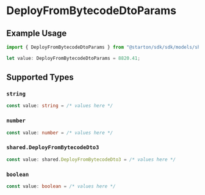 # DeployFromBytecodeDtoParams

## Example Usage

```typescript
import { DeployFromBytecodeDtoParams } from "@starton/sdk/sdk/models/shared";

let value: DeployFromBytecodeDtoParams = 8820.41;
```

## Supported Types

### `string`

```typescript
const value: string = /* values here */
```

### `number`

```typescript
const value: number = /* values here */
```

### `shared.DeployFromBytecodeDto3`

```typescript
const value: shared.DeployFromBytecodeDto3 = /* values here */
```

### `boolean`

```typescript
const value: boolean = /* values here */
```

